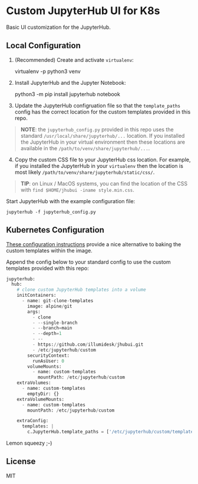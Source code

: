 # Custom JupyterHub UI for K8s

Basic UI customization for the JupyterHub.

## Local Configuration

1. (Recommended) Create and activate `virtualenv`:

    virtualenv -p python3 venv

2. Install JupyterHub and the Jupyter Notebook:

    python3 -m pip install jupyterhub notebook

3. Update the JupyterHub configruation file so that the `template_paths` config has the correct location for the custom templates provided in this repo.

> **NOTE**: the `jupyterhub_config.py` provided in this repo uses the standard `/usr/local/share/jupyterhub/...` location. If you installed the JupyterHub in your virtual environment then these locations are available in the `/path/to/venv/share/jupyterhub/...`.

4. Copy the custom CSS file to your JupyterHub css location. For example, if you installed the JupyterHub in your `virtualenv` then the location is most likely `/path/to/venv/share/jupyterhub/static/css/`.

> **TIP**: on Linux / MacOS systems, you can find the location of the CSS with `find $HOME/jhubui -iname style.min.css`.

Start JupyterHub with the example configuration file:

    jupyterhub -f jupyterhub_config.py

## Kubernetes Configuration

[These configuration instructions](https://discourse.jupyter.org/t/customizing-jupyterhub-on-kubernetes/1769/3) provide a nice alternative to baking the custom templates within the image.

Append the config below to your standard config to use the custom templates provided with this repo:

```python
jupyterhub:
  hub:
    # clone custom JupyterHub templates into a volume
    initContainers:
      - name: git-clone-templates
        image: alpine/git
        args:
          - clone
          - --single-branch
          - --branch=main
          - --depth=1
          - --
          - https://github.com/illumidesk/jhubui.git
          - /etc/jupyterhub/custom
        securityContext:
          runAsUser: 0
        volumeMounts:
          - name: custom-templates
            mountPath: /etc/jupyterhub/custom
    extraVolumes:
      - name: custom-templates
        emptyDir: {}
    extraVolumeMounts:
      - name: custom-templates
        mountPath: /etc/jupyterhub/custom

    extraConfig:
      templates: |
        c.JupyterHub.template_paths = ['/etc/jupyterhub/custom/templates']
```

Lemon squeezy ;-)

## License

MIT
